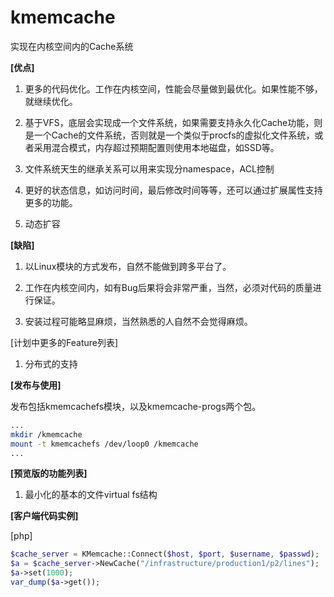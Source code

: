 kmemcache
=========

实现在内核空间内的Cache系统

**[优点]**

1. 更多的代码优化。工作在内核空间，性能会尽量做到最优化。如果性能不够，就继续优化。

2. 基于VFS，底层会实现成一个文件系统，如果需要支持永久化Cache功能，则是一个Cache的文件系统，否则就是一个类似于procfs的虚拟化文件系统，或者采用混合模式，内存超过预期配置则使用本地磁盘，如SSD等。

3. 文件系统天生的继承关系可以用来实现分namespace，ACL控制

4. 更好的状态信息，如访问时间，最后修改时间等等，还可以通过扩展属性支持更多的功能。

5. 动态扩容

**[缺陷]**
1. 以Linux模块的方式发布，自然不能做到跨多平台了。

2. 工作在内核空间内，如有Bug后果将会非常严重，当然，必须对代码的质量进行保证。

3. 安装过程可能略显麻烦，当然熟悉的人自然不会觉得麻烦。

[计划中更多的Feature列表]

1. 分布式的支持


**[发布与使用]**

发布包括kmemcachefs模块，以及kmemcache-progs两个包。

```bash
...
mkdir /kmemcache
mount -t kmemcachefs /dev/loop0 /kmemcache
...
```

**[预览版的功能列表]**

1. 最小化的基本的文件virtual fs结构


**[客户端代码实例]**

[php]
```php
$cache_server = KMemcache::Connect($host, $port, $username, $passwd);
$a = $cache_server->NewCache("/infrastructure/production1/p2/lines");
$a->set(1000);
var_dump($a->get());
```



